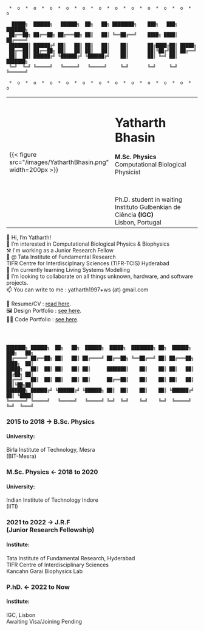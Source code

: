 
```goat
 *  o  *  o  *  o  *  o  *  o  *  o  *  o  *  o  *  o  *  o  *  o  *  o  
                                                                            
  █████╗  ██████╗   ██████╗  ██╗   ██╗ ████████╗    ███╗   ███╗ ███████╗
 ██╔══██╗ ██╔══██╗ ██╔═══██╗ ██║   ██║ ╚══██╔══╝    ████╗ ████║ ██╔════╝
 ███████║ ██████╔╝ ██║   ██║ ██║   ██║    ██║       ██╔████╔██║ █████╗
 ██╔══██║ ██╔══██╗ ██║   ██║ ██║   ██║    ██║       ██║╚██╔╝██║ ██╔══╝    
 ██║  ██║ ██████╔╝ ╚██████╔╝ ╚██████╔╝    ██║       ██║ ╚═╝ ██║ ███████╗
 ╚═╝  ╚═╝ ╚═════╝   ╚═════╝   ╚═════╝     ╚═╝       ╚═╝     ╚═╝ ╚══════╝
 
 *  o  *  o  *  o  *  o  *  o  *  o  *  o  *  o  *  o  *  o  *  o  *  o  
```
<table style="border-collapse: collapse; width: 100%;" border="0">
<tbody><tr>
  <td style="width: 50%;">
    {{< figure src="/images/YatharthBhasin.png" width=200px >}}
  </td>

  <td style="width: 50%;">
    <h1>Yatharth Bhasin</h1>
    <b>M.Sc. Physics</b><br>
    Computational Biological Physicist
    <p><br></p>
    Ph.D. student in waiting<br>
    Instituto Gulbenkian de Ciência <b>(IGC)</b><br>
    Lisbon, Portugal
  </td>
</tr></tbody></table>  


<span hidden> Brief Paragraph Introduction </span>
👋 Hi, I’m Yatharth! \
👀 I’m interested in Computational Biological Physics & Biophysics \
⚒ I'm working as a Junior Research Fellow \
🔬 @ Tata Institute of Fundamental Research \
TIFR Centre for Interdisciplnary Sciences (TIFR-TCIS) Hyderabad<br>
🌱 I’m currently learning Living Systems Modelling \
💞️ I’m looking to collaborate on all things unknown, hardware, and software projects. \
📫 You can write to me : yatharth1997+ws (at) gmail.com


<span hidden> Links </span>
📃 Resume/CV : [read here](https://drive.google.com/file/d/1XtsUeojuXNe-d_a9AhDXsk7MJZiTlsvz/view?usp=sharing). \
🖼️ Design Portfolio : [see here](https://drive.google.com/file/d/1a0pQmmWagRprBTpElnuLLAm9PI0GC458/view?usp=sharing).\
👨‍💻 Code Portfolio : [see here](https://github.com/yatharthb97).

<p>&nbsp;</p>


``` goat

███████╗ ██████╗  ██╗   ██╗  ██████╗  █████╗  ████████╗ ██╗  ██████╗  ███╗   ██╗
██╔════╝ ██╔══██╗ ██║   ██║ ██╔════╝ ██╔══██╗ ╚══██╔══╝ ██║ ██╔═══██╗ ████╗  ██║
█████╗   ██║  ██║ ██║   ██║ ██║      ███████║    ██║    ██║ ██║   ██║ ██╔██╗ ██║
██╔══╝   ██║  ██║ ██║   ██║ ██║      ██╔══██║    ██║    ██║ ██║   ██║ ██║╚██╗██║
███████╗ ██████╔╝ ╚██████╔╝ ╚██████╗ ██║  ██║    ██║    ██║ ╚██████╔╝ ██║ ╚████║
╚══════╝ ╚═════╝   ╚═════╝   ╚═════╝ ╚═╝  ╚═╝    ╚═╝    ╚═╝  ╚═════╝  ╚═╝  ╚═══╝
```
<html>
<centre>
<div class="timeline">
  <div class="outer">
    <div class="card">
      <div class="info">
        <h3 class="title">2015 to 2018 → B.Sc. Physics</h3>
        <p><h4>University:</h4>Birla Institute of Technology, Mesra<br>(BIT-Mesra)
        </p>
      </div>
    </div>
    <div class="card">
      <div class="info">
        <h3 class="title">M.Sc. Physics ← 2018 to 2020</h3>
        <p><h4>University:</h4>
          Indian Institute of Technology Indore<br> (IITI) </p>
      </div>
    </div>
    <div class="card">
      <div class="info">
        <h3 class="title">2021 to 2022 → J.R.F<br>(Junior Research Fellowship)</h3>
        <p><h4>Institute:</h4> Tata Institute of Fundamental Research, Hyderabad<br>
        TIFR Centre of Interdisciplinary Sciences<br>Kancahn Garai Biophysics Lab</p>
      </div>
    </div>
    <div class="card">
      <div class="info">
        <h3 class="title">P.hD. ← 2022 to Now</h3>
        <p><h4>Institute:</h4> IGC, Lisbon<br>
        Awaiting Visa/Joining Pending</p>
      </div>
    </div>
</div>
</centre>
</html>